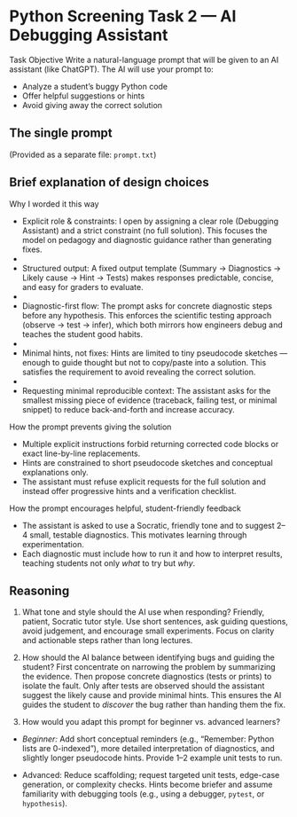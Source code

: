 # Python Screening Task 2 — AI Debugging Assistant

Task Objective 
Write a natural-language prompt that will be given to an AI assistant (like ChatGPT). The AI will use your prompt to:
- Analyze a student’s buggy Python code
- Offer helpful suggestions or hints
- Avoid giving away the correct solution


## The single prompt
(Provided as a separate file: `prompt.txt`)


## Brief explanation of design choices

Why I worded it this way

- Explicit role & constraints: I open by assigning a clear role (Debugging Assistant) and a strict constraint (no full solution). This focuses the model on pedagogy and diagnostic guidance rather than generating fixes.
- 
- Structured output: A fixed output template (Summary → Diagnostics → Likely cause → Hint → Tests) makes responses predictable, concise, and easy for graders to evaluate.
- 
- Diagnostic-first flow: The prompt asks for concrete diagnostic steps before any hypothesis. This enforces the scientific testing approach (observe → test → infer), which both mirrors how engineers debug and teaches the student good habits.
- 
- Minimal hints, not fixes: Hints are limited to tiny pseudocode sketches — enough to guide thought but not to copy/paste into a solution. This satisfies the requirement to avoid revealing the correct solution.
- 
- Requesting minimal reproducible context: The assistant asks for the smallest missing piece of evidence (traceback, failing test, or minimal snippet) to reduce back-and-forth and increase accuracy.

How the prompt prevents giving the solution
- Multiple explicit instructions forbid returning corrected code blocks or exact line-by-line replacements.
- Hints are constrained to short pseudocode sketches and conceptual explanations only.
- The assistant must refuse explicit requests for the full solution and instead offer progressive hints and a verification checklist.

How the prompt encourages helpful, student-friendly feedback
- The assistant is asked to use a Socratic, friendly tone and to suggest 2–4 small, testable diagnostics. This motivates learning through experimentation.
- Each diagnostic must include how to run it and how to interpret results, teaching students not only *what* to try but *why*.



## Reasoning 

1. What tone and style should the AI use when responding?
Friendly, patient, Socratic tutor style. Use short sentences, ask guiding questions, avoid judgement, and encourage small experiments. Focus on clarity and actionable steps rather than long lectures.

2. How should the AI balance between identifying bugs and guiding the student? 
First concentrate on narrowing the problem by summarizing the evidence. Then propose concrete diagnostics (tests or prints) to isolate the fault. Only after tests are observed should the assistant suggest the likely cause and provide minimal hints. This ensures the AI guides the student to *discover* the bug rather than handing them the fix.

3. How would you adapt this prompt for beginner vs. advanced learners?
- *Beginner:* Add short conceptual reminders (e.g., “Remember: Python lists are 0-indexed”), more detailed interpretation of diagnostics, and slightly longer pseudocode hints. Provide 1–2 example unit tests to run.
  
- Advanced: Reduce scaffolding; request targeted unit tests, edge-case generation, or complexity checks. Hints become briefer and assume familiarity with debugging tools (e.g., using a debugger, `pytest`, or `hypothesis`).


